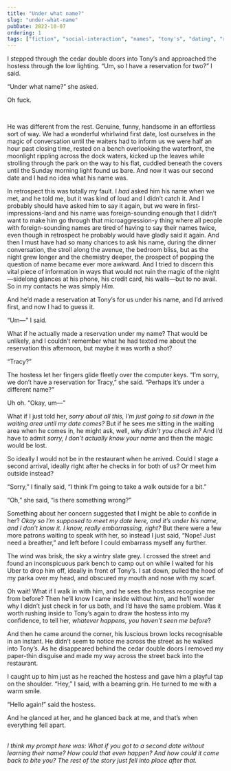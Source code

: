 ```yaml
---
title: "Under what name?"
slug: "under-what-name"
pubDate: 2022-10-07
ordering: 1
tags: ["fiction", "social-interaction", "names", "tony's", "dating", "restaurants", "embarrassment"]
---
```


<span class="small-caps">I stepped through the cedar double doors</span> into Tony’s and approached the hostess through the low lighting. “Um, so I have a reservation for two?” I said.

“Under what name?” she asked.

Oh fuck.

<br />

He was different from the rest. Genuine, funny, handsome in an effortless sort of way. We had a wonderful whirlwind first date, lost ourselves in the magic of conversation until the waiters had to inform us we were half an hour past closing time, rested on a bench overlooking the waterfront, the moonlight rippling across the dock waters, kicked up the leaves while strolling through the park on the way to his flat, cuddled beneath the covers until the Sunday morning light found us bare. And now it was our second date and I had no idea what his name was.

In retrospect this was totally my fault. I _had_ asked him his name when we met, and he told me, but it was kind of loud and I didn’t catch it. And I probably should have asked him to say it again, but we were in first-impressions-land and his name was foreign-sounding enough that I didn’t want to make him go through that microaggression-y thing where all people with foreign-sounding names are tired of having to say their names twice, even though in retrospect he probably would have gladly said it again. And then I must have had so many chances to ask his name, during the dinner conversation, the stroll along the avenue, the bedroom bliss, but as the night grew longer and the chemistry deeper, the prospect of popping the question of name became ever more awkward. And I tried to discern this vital piece of information in ways that would not ruin the magic of the night—sidelong glances at his phone, his credit card, his walls—but to no avail. So in my contacts he was simply _Him_.

And he’d made a reservation at Tony’s for us under his name, and I’d arrived first, and now I had to guess it.

“Um—” I said.

What if he actually made a reservation under my name? That would be unlikely, and I couldn’t remember what he had texted me about the reservation this afternoon, but maybe it was worth a shot?

“Tracy?”

The hostess let her fingers glide fleetly over the computer keys. “I’m sorry, we don’t have a reservation for Tracy,” she said. “Perhaps it’s under a different name?”

Uh oh. “Okay, um—”

What if I just told her, _sorry about all this, I’m just going to sit down in the waiting area until my date comes?_ But if he sees me sitting in the waiting area when he comes in, he might ask, well, _why didn’t you check in?_ And I’d have to admit _sorry, I don’t actually know your name_ and then the magic would be lost.

So ideally I would not be in the restaurant when he arrived. Could I stage a second arrival, ideally right after he checks in for both of us? Or meet him outside instead?

“Sorry,” I finally said, “I think I’m going to take a walk outside for a bit.”

“Oh,” she said, “is there something wrong?”

Something about her concern suggested that I might be able to confide in her? _Okay so I’m supposed to meet my date here, and it’s under his name, and I don’t know it. I know, really embarrassing, right?_ But there were a few more patrons waiting to speak with her, so instead I just said, “Nope! Just need a breather,” and left before I could embarrass myself any further.

The wind was brisk, the sky a wintry slate grey. I crossed the street and found an inconspicuous park bench to camp out on while I waited for his Uber to drop him off, ideally in front of Tony’s. I sat down, pulled the hood of my parka over my head, and obscured my mouth and nose with my scarf.

Oh wait! What if I walk in with him, and he sees the hostess recognise me from before? Then he’ll know I came inside without him, and he’ll wonder why I didn’t just check in for us both, and I’d have the same problem. Was it worth rushing inside to Tony’s again to draw the hostess into my confidence, to tell her, _whatever happens, you haven’t seen me before_?

And then he came around the corner, his luscious brown locks recognisable in an instant. He didn’t seem to notice me across the street as he walked into Tony’s. As he disappeared behind the cedar double doors I removed my paper-thin disguise and made my way across the street back into the restaurant.

I caught up to him just as he reached the hostess and gave him a playful tap on the shoulder. “Hey,” I said, with a beaming grin. He turned to me with a warm smile.

“Hello again!” said the hostess.

And he glanced at her, and he glanced back at me, and that’s when everything fell apart.

<br />

<div class="commentary">
<i>
I think my prompt here was: What if you got to a second date without learning their name? How could that even happen? And how could it come back to bite you? The rest of the story just fell into place after that.
</i>
</div>